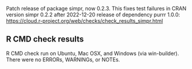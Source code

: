 Patch release of package simpr, now 0.2.3.  This fixes test failures in CRAN version simpr 0.2.2 after 2022-12-20 release of dependency purrr 1.0.0: https://cloud.r-project.org/web/checks/check_results_simpr.html

## R CMD check results
R CMD check run on Ubuntu, Mac OSX, and Windows (via win-builder). There were no ERRORs, WARNINGs, or NOTEs.
